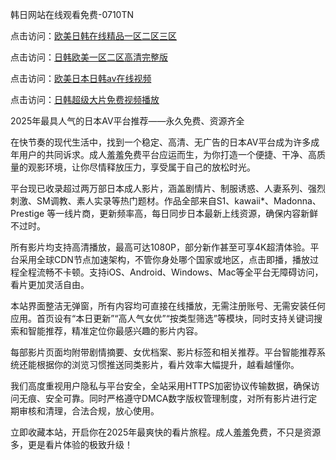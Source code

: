 韩日网站在线观看免费-0710TN 

点击访问：<a href="https://heiliaozj3tjd.pages.dev">欧美日韩在线精品一区二区三区</a>

点击访问：<a href="https://heiliaoga6s9v.pages.dev">日韩欧美一区二区高清完整版</a>

点击访问：<a href="https://heiliaoe8ajia.pages.dev">欧美日本日韩aⅴ在线视频</a>

点击访问：<a href="https://heiliao2dmwwy.pages.dev">日韩超级大片免费视频播放</a>   

2025年最具人气的日本AV平台推荐——永久免费、资源齐全

在快节奏的现代生活中，找到一个稳定、高清、无广告的日本AV平台成为许多成年用户的共同诉求。成人羞羞免费平台应运而生，为你打造一个便捷、干净、高质量的观影环境，让你尽情释放压力，享受属于自己的放松时光。

平台现已收录超过两万部日本成人影片，涵盖剧情片、制服诱惑、人妻系列、强烈刺激、SM调教、素人实录等热门题材。作品全部来自S1、kawaii*、Madonna、Prestige 等一线片商，更新频率高，每日同步日本最新上线资源，确保内容新鲜不过时。

所有影片均支持高清播放，最高可达1080P，部分新作甚至可享4K超清体验。平台采用全球CDN节点加速架构，不管你身处哪个国家或地区，点击即播，播放过程全程流畅不卡顿。支持iOS、Android、Windows、Mac等全平台无障碍访问，看片更加灵活自由。

本站界面整洁无弹窗，所有内容均可直接在线播放，无需注册账号、无需安装任何应用。首页设有“本日更新”“高人气女优”“按类型筛选”等模块，同时支持关键词搜索和智能推荐，精准定位你最感兴趣的影片内容。

每部影片页面均附带剧情摘要、女优档案、影片标签和相关推荐。平台智能推荐系统还能根据你的浏览习惯推送同类影片，看片效率大幅提升，越看越懂你。

我们高度重视用户隐私与平台安全，全站采用HTTPS加密协议传输数据，确保访问无痕、安全可靠。同时严格遵守DMCA数字版权管理制度，对所有影片进行定期审核和清理，合法合规，放心使用。

立即收藏本站，开启你在2025年最爽快的看片旅程。成人羞羞免费，不只是资源多，更是看片体验的极致升级！

<span style="display:none;">[Canonical link]  ( ）</span> 
